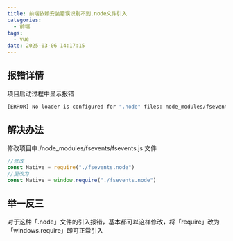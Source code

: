 ```yaml
---
title: 前端依赖安装错误识别不到.node文件引入
categories:
  - 前端
tags:
  - vue
date: 2025-03-06 14:17:15
---
```

## 报错详情

项目启动过程中显示报错
```bash
[ERROR] No loader is configured for ".node" files: node_modules/fsevents/fsevents.node
```

## 解决办法

修改项目中./node_modules/fsevents/fsevents.js 文件

``` js
//修改
const Native = require("./fsevents.node")
//更改为
const Native = window.require("./fsevents.node")
```

## 举一反三

对于这种「.node」文件的引入报错，基本都可以这样修改，将「require」改为「windows.require」即可正常引入
